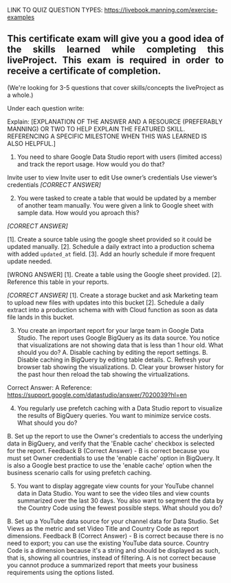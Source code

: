 
LINK TO QUIZ QUESTION TYPES: https://livebook.manning.com/exercise-examples

## <div style="text-align: justify"> This certificate exam will give you a good idea of the skills learned while completing this liveProject. This exam is required in order to receive a certificate of completion.</div>

(We're looking for 3-5 questions that cover skills/concepts the liveProject as a whole.)

Under each question write:

Explain: [EXPLANATION OF THE ANSWER AND A RESOURCE (PREFERABLY MANNING) OR TWO TO HELP EXPLAIN THE FEATURED SKILL. REFERENCING A SPECIFIC MILESTONE WHEN THIS WAS LEARNED IS ALSO HELPFUL.] 


1. You need to share Google Data Studio report with users (limited access) and track the report usage. How would you do that? 

Invite user to view
Invite user to edit
Use​ owner’s credentials
Use viewer’s credentials _[CORRECT ANSWER]_


2. You were tasked to create a table that would be updated by a member of another team manually. You were given a link to Google sheet with sample data. How would you aproach this?

_[CORRECT ANSWER]_

[1]. Create a source table using the google sheet provided so it could be updated manually.
[2]. Schedule a daily extract into a production schema with added `updated_at` field.
[3]. Add an hourly schedule if more frequent update needed.

[WRONG ANSWER]
[1]. Create a table using the Google sheet provided.
[2]. Reference this table in your reports.

_[CORRECT ANSWER]_
[1]. Create a storage bucket and ask Marketing team to upload new files with updates into this bucket
[2]. Schedule a daily extract into a production schema with with Cloud function as soon as data file lands in this bucket.



3. You create an important report for your large team in Google Data Studio. The report uses Google BigQuery as its data source. You notice that visualizations are not showing data that is less than 1 hour old. What should you do?
A. Disable caching by editing the report settings.
B. Disable caching in BigQuery by editing table details.
C. Refresh your browser tab showing the visualizations.
D. Clear your browser history for the past hour then reload the tab showing the virtualizations.

Correct Answer: A
Reference:
https://support.google.com/datastudio/answer/7020039?hl=en



4. You regularly use prefetch caching with a Data Studio report to visualize the results of BigQuery queries. You want to minimize service costs. What should you do?

B. Set up the report to use the Owner's credentials to access the underlying data in BigQuery, and verify that the 'Enable cache' checkbox is selected for the report.
Feedback
B (Correct Answer) - B is correct because you must set Owner credentials to use the 'enable cache' option in BigQuery. It is also a Google best practice to use the 'enable cache' option when the business scenario calls for using prefetch caching.


5. You want to display aggregate view counts for your YouTube channel data in Data Studio. You want to see the video tiles and view counts summarized over the last 30 days. You also want to segment the data by the Country Code using the fewest possible steps. What should you do?

B. Set up a YouTube data source for your channel data for Data Studio. Set Views as the metric and set Video Title and Country Code as report dimensions.
Feedback
B (Correct Answer) - B is correct because there is no need to export; you can use the existing YouTube data source. Country Code is a dimension because it's a string and should be displayed as such, that is, showing all countries, instead of filtering.
A is not correct because you cannot produce a summarized report that meets your business requirements using the options listed.
